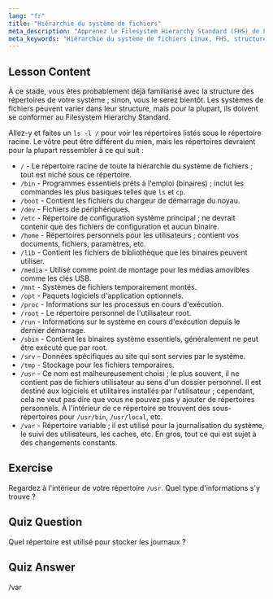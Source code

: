 ```yaml
---
lang: "fr"
title: "Hiérarchie du système de fichiers"
meta_description: "Apprenez le Filesystem Hierarchy Standard (FHS) de Linux et comprenez les répertoires clés comme /bin, /etc et /var. Explorez la structure des répertoires Linux."
meta_keywords: "Hiérarchie du système de fichiers Linux, FHS, structure des répertoires Linux, commandes Linux, Linux pour débutants, tutoriel Linux, guide Linux"
---
```


## Lesson Content

À ce stade, vous êtes probablement déjà familiarisé avec la structure des répertoires de votre système ; sinon, vous le serez bientôt. Les systèmes de fichiers peuvent varier dans leur structure, mais pour la plupart, ils doivent se conformer au Filesystem Hierarchy Standard.

Allez-y et faites un `ls -l /` pour voir les répertoires listés sous le répertoire racine. Le vôtre peut être différent du mien, mais les répertoires devraient pour la plupart ressembler à ce qui suit :

- `/` - Le répertoire racine de toute la hiérarchie du système de fichiers ; tout est niché sous ce répertoire.
- `/bin` - Programmes essentiels prêts à l'emploi (binaires) ; inclut les commandes les plus basiques telles que `ls` et `cp`.
- `/boot` - Contient les fichiers du chargeur de démarrage du noyau.
- `/dev` - Fichiers de périphériques.
- `/etc` - Répertoire de configuration système principal ; ne devrait contenir que des fichiers de configuration et aucun binaire.
- `/home` - Répertoires personnels pour les utilisateurs ; contient vos documents, fichiers, paramètres, etc.
- `/lib` - Contient les fichiers de bibliothèque que les binaires peuvent utiliser.
- `/media` - Utilisé comme point de montage pour les médias amovibles comme les clés USB.
- `/mnt` - Systèmes de fichiers temporairement montés.
- `/opt` - Paquets logiciels d'application optionnels.
- `/proc` - Informations sur les processus en cours d'exécution.
- `/root` - Le répertoire personnel de l'utilisateur root.
- `/run` - Informations sur le système en cours d'exécution depuis le dernier démarrage.
- `/sbin` - Contient les binaires système essentiels, généralement ne peut être exécuté que par root.
- `/srv` - Données spécifiques au site qui sont servies par le système.
- `/tmp` - Stockage pour les fichiers temporaires.
- `/usr` - Ce nom est malheureusement choisi ; le plus souvent, il ne contient pas de fichiers utilisateur au sens d'un dossier personnel. Il est destiné aux logiciels et utilitaires installés par l'utilisateur ; cependant, cela ne veut pas dire que vous ne pouvez pas y ajouter de répertoires personnels. À l'intérieur de ce répertoire se trouvent des sous-répertoires pour `/usr/bin`, `/usr/local`, etc.
- `/var` - Répertoire variable ; il est utilisé pour la journalisation du système, le suivi des utilisateurs, les caches, etc. En gros, tout ce qui est sujet à des changements constants.

## Exercise

Regardez à l'intérieur de votre répertoire `/usr`. Quel type d'informations s'y trouve ?

## Quiz Question

Quel répertoire est utilisé pour stocker les journaux ?

## Quiz Answer

/var
